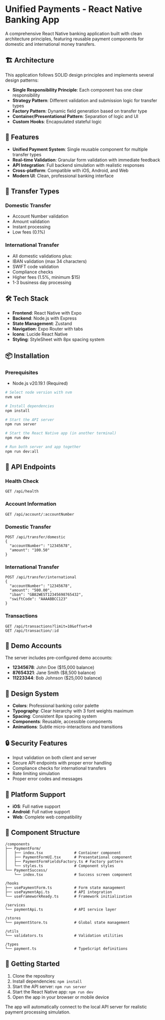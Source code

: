 # Unified Payments - React Native Banking App

A comprehensive React Native banking application built with clean architecture principles, featuring reusable payment components for domestic and international money transfers.

## 🏗️ Architecture

This application follows SOLID design principles and implements several design patterns:

- **Single Responsibility Principle**: Each component has one clear responsibility
- **Strategy Pattern**: Different validation and submission logic for transfer types
- **Factory Pattern**: Dynamic field generation based on transfer type
- **Container/Presentational Pattern**: Separation of logic and UI
- **Custom Hooks**: Encapsulated stateful logic

## 🚀 Features

- **Unified Payment System**: Single reusable component for multiple transfer types
- **Real-time Validation**: Granular form validation with immediate feedback
- **API Integration**: Full backend simulation with realistic responses
- **Cross-platform**: Compatible with iOS, Android, and Web
- **Modern UI**: Clean, professional banking interface

## 📱 Transfer Types

### Domestic Transfer
- Account Number validation
- Amount validation
- Instant processing
- Low fees (0.1%)

### International Transfer
- All domestic validations plus:
- IBAN validation (max 34 characters)
- SWIFT code validation
- Compliance checks
- Higher fees (1.5%, minimum $15)
- 1-3 business day processing

## 🛠️ Tech Stack

- **Frontend**: React Native with Expo
- **Backend**: Node.js with Express
- **State Management**: Zustand
- **Navigation**: Expo Router with tabs
- **Icons**: Lucide React Native
- **Styling**: StyleSheet with 8px spacing system

## 📦 Installation

### Prerequisites

- Node.js v20.19.1 (Required)

```bash
# Select node version with nvm
nvm use

# Install dependencies
npm install

# Start the API server
npm run server

# Start the React Native app (in another terminal)
npm run dev

# Run both server and app together
npm run dev:all
```

<!-- ## 🧪 Testing

```bash
# Run all tests
npm test

# Run tests in watch mode
npm run test:watch

# Run tests with coverage
npm run test:coverage
``` -->

## 📡 API Endpoints

### Health Check
```
GET /api/health
```

### Account Information
```
GET /api/account/:accountNumber
```

### Domestic Transfer
```
POST /api/transfer/domestic
{
  "accountNumber": "12345678",
  "amount": "100.50"
}
```

### International Transfer
```
POST /api/transfer/international
{
  "accountNumber": "12345678",
  "amount": "500.00",
  "iban": "GB82WEST12345698765432",
  "swiftCode": "AAAABBCC123"
}
```

### Transactions
```
GET /api/transactions?limit=10&offset=0
GET /api/transaction/:id
```

## 🏦 Demo Accounts

The server includes pre-configured demo accounts:

- **12345678**: John Doe ($15,000 balance)
- **87654321**: Jane Smith ($8,500 balance)
- **11223344**: Bob Johnson ($25,000 balance)

## 🎨 Design System

- **Colors**: Professional banking color palette
- **Typography**: Clear hierarchy with 3 font weights maximum
- **Spacing**: Consistent 8px spacing system
- **Components**: Reusable, accessible components
- **Animations**: Subtle micro-interactions and transitions

## 🔒 Security Features

- Input validation on both client and server
- Secure API endpoints with proper error handling
- Compliance checks for international transfers
- Rate limiting simulation
- Proper error codes and messages

## 📱 Platform Support

- **iOS**: Full native support
- **Android**: Full native support
- **Web**: Complete web compatibility

## 🧩 Component Structure

```
/components
├── PaymentForm/
│   ├── index.tsx              # Container component
│   ├── PaymentFormUI.tsx      # Presentational component
│   ├── PaymentFormFieldsFactory.ts # Factory pattern
│   └── styles.ts              # Component styles
└── PaymentSuccess/
    └── index.tsx              # Success screen component

/hooks
├── usePaymentForm.ts          # Form state management
├── usePaymentApi.ts           # API integration
└── useFrameworkReady.ts       # Framework initialization

/services
└── paymentApi.ts              # API service layer

/stores
└── paymentStore.ts            # Global state management

/utils
└── validators.ts              # Validation utilities

/types
└── payment.ts                 # TypeScript definitions
```


## 🚀 Getting Started

1. Clone the repository
2. Install dependencies: `npm install`
3. Start the API server: `npm run server`
4. Start the React Native app: `npm run dev`
5. Open the app in your browser or mobile device

The app will automatically connect to the local API server for realistic payment processing simulation.

